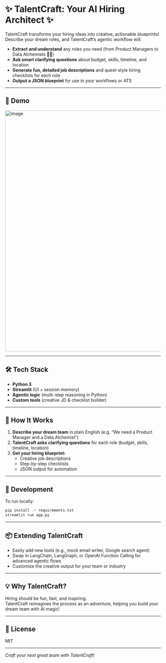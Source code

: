 # ✨ TalentCraft: Your AI Hiring Architect ✨

TalentCraft transforms your hiring ideas into creative, actionable blueprints!  
Describe your dream roles, and TalentCraft’s agentic workflow will:

- **Extract and understand** any roles you need (from Product Managers to Data Alchemists 🧙‍♂️)
- **Ask smart clarifying questions** about budget, skills, timeline, and location
- **Generate fun, detailed job descriptions** and quest-style hiring checklists for each role
- **Output a JSON blueprint** for use in your workflows or ATS

---

## 🚀 Demo

<img width="1440" height="777" alt="image" src="https://github.com/user-attachments/assets/ae063081-be61-4f69-94a5-8c88104eebc9" />


---

## 🛠️ Tech Stack

- **Python 3**
- **Streamlit** (UI + session memory)
- **Agentic logic** (multi-step reasoning in Python)
- **Custom tools** (creative JD & checklist builder)

---

## 🌟 How It Works

1. **Describe your dream team** in plain English (e.g. “We need a Product Manager and a Data Alchemist”)
2. **TalentCraft asks clarifying questions** for each role (budget, skills, timeline, location)
3. **Get your hiring blueprint:** 
   - Creative job descriptions
   - Step-by-step checklists
   - JSON output for automation

---

## 🧪 Development

To run locally:

```bash
pip install -r requirements.txt
streamlit run app.py
```

---

## 📦 Extending TalentCraft

- Easily add new tools (e.g., mock email writer, Google search agent)
- Swap in LangChain, LangGraph, or OpenAI Function Calling for advanced agentic flows
- Customize the creative output for your team or industry

---

## 💡 Why TalentCraft?

Hiring should be fun, fast, and inspiring.  
TalentCraft reimagines the process as an adventure, helping you build your dream team with AI magic!

---

## 📝 License

MIT

---

*Craft your next great team with TalentCraft!*


